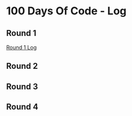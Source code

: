 # 100 Days Of Code - Log

## Round 1

[Round 1 Log](rounds/r1-log.md)

## Round 2

## Round 3

## Round 4
